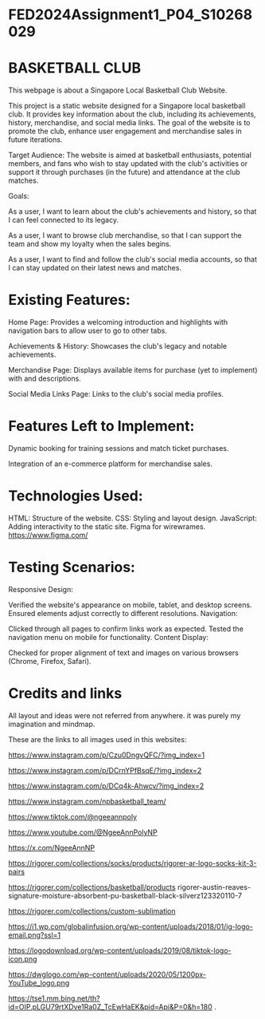 # FED2024Assignment1_P04_S10268029

# BASKETBALL CLUB
This webpage is about a Singapore Local Basketball Club Website.

This project is a static website designed for a Singapore local basketball club. It provides key information about the club, including its achievements, history, merchandise, and social media links. The goal of the website is to promote the club, enhance user engagement and merchandise sales in future iterations.

Target Audience:
The website is aimed at basketball enthusiasts, potential members, and fans who wish to stay updated with the club's activities or support it through purchases (in the future) and attendance at the club matches.


Goals:

As a user, I want to learn about the club's achievements and history, so that I can feel connected to its legacy.

As a user, I want to browse club merchandise, so that I can support the team and show my loyalty when the sales begins.

As a user, I want to find and follow the club's social media accounts, so that I can stay updated on their latest news and matches.


# Existing Features:

Home Page: Provides a welcoming introduction and highlights with navigation bars to allow user to go to other tabs.

Achievements & History: Showcases the club's legacy and notable achievements.

Merchandise Page: Displays available items for purchase (yet to implement) with and descriptions.

Social Media Links Page: Links to the club's social media profiles.


# Features Left to Implement:

Dynamic booking for training sessions and match ticket purchases.

Integration of an e-commerce platform for merchandise sales.


# Technologies Used:

HTML: Structure of the website.
CSS: Styling and layout design.
JavaScript: Adding interactivity to the static site.
Figma for wirewrames.  https://www.figma.com/



# Testing Scenarios:

Responsive Design:

Verified the website's appearance on mobile, tablet, and desktop screens.
Ensured elements adjust correctly to different resolutions.
Navigation:

Clicked through all pages to confirm links work as expected.
Tested the navigation menu on mobile for functionality.
Content Display:

Checked for proper alignment of text and images on various browsers (Chrome, Firefox, Safari).

# Credits and links

All layout and ideas were not referred from anywhere. it was purely my imagination and mindmap.



These are the links to all images used in this websites:

https://www.instagram.com/p/Czu0DngvQFC/?img_index=1

https://www.instagram.com/p/DCrnYPfBsqE/?img_index=2

https://www.instagram.com/p/DCq4k-Ahwcv/?img_index=2

https://www.instagram.com/npbasketball_team/

https://www.tiktok.com/@ngeeannpoly

https://www.youtube.com/@NgeeAnnPolyNP

https://x.com/NgeeAnnNP

https://rigorer.com/collections/socks/products/rigorer-ar-logo-socks-kit-3-pairs

https://rigorer.com/collections/basketball/products rigorer-austin-reaves-signature-moisture-absorbent-pu-basketball-black-silverz123320110-7

https://rigorer.com/collections/custom-sublimation

https://i1.wp.com/globalinfusion.org/wp-content/uploads/2018/01/ig-logo-email.png?ssl=1

https://logodownload.org/wp-content/uploads/2019/08/tiktok-logo-icon.png

https://dwglogo.com/wp-content/uploads/2020/05/1200px-YouTube_logo.png

https://tse1.mm.bing.net/th?id=OIP.pLGU79rtXDve1Ra0Z_TcEwHaEK&pid=Api&P=0&h=180
.